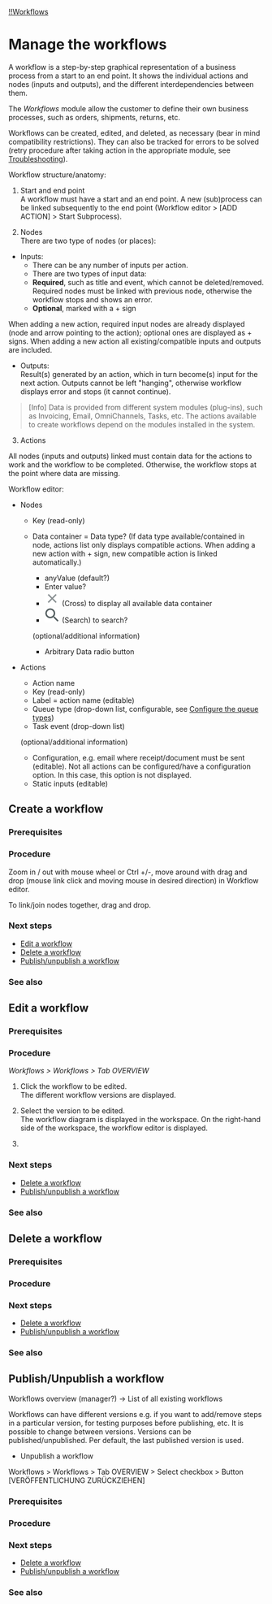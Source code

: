 [!!Workflows](Workflows)

# Manage the workflows

A workflow is a step-by-step graphical representation of a business process from a start to an end point. It shows the individual actions and nodes (inputs and outputs), and the different interdependencies between them.

The *Workflows* module allow the customer to define  their own business processes, such as orders, shipments, returns, etc.

Workflows can be created, edited, and deleted, as necessary (bear in mind compatibility restrictions). They can also be tracked for errors to be solved (retry procedure after taking action in the appropriate module, see [Troubleshooting](#to-be-completed)).  

Workflow structure/anatomy:  

[comment]: <> (579)

1. Start and end point  
A workflow must have a start and an end point. A new (sub)process can be linked subsequently to the end point (Workflow editor > [ADD ACTION] > Start Subprocess).

2. Nodes  
There are two type of nodes (or places):
  - Inputs:  
    - There can be any number of inputs per action.
    -  There are two types of input data:
      - **Required**, such as title and event, which cannot be deleted/removed. Required nodes must be linked with previous node, otherwise the workflow stops and shows an error.
      - **Optional**, marked with a + sign  

When adding a new action, required input nodes are already displayed (node and arrow pointing to the action); optional ones are displayed as + signs. When adding a new action all existing/compatible inputs and outputs are included.

  - Outputs:  
  Result(s) generated by an action, which in turn become(s) input for the next action. Outputs cannot be left "hanging", otherwise workflow displays error and stops (it cannot continue).


  > [Info] Data is provided from different system modules (plug-ins), such as Invoicing, Email, OmniChannels, Tasks, etc. The actions available to create workflows depend on the modules installed in the system.

3. Actions  



All nodes (inputs and outputs) linked must contain data for the actions to work and the workflow to be completed. Otherwise, the workflow stops at the point where data are missing.  



Workflow editor:
  - Nodes
    - Key (read-only)
    - Data container  = Data type? (If data type available/contained in node, actions list only displays compatible actions. When adding a new action with + sign, new compatible action is linked automatically.)
      - anyValue (default?)  
      - Enter value?  
      - ![Cross](/Assets/Icons/Cross02.png "[Cross]") (Cross) to display all available data container
      - ![Search](/Assets/Icons/Search.png "[Search]") (Search) to search?

      (optional/additional information)
      - Arbitrary Data radio button

  - Actions  
    - Action name
    - Key (read-only)
    - Label = action name (editable)
    - Queue type (drop-down list, configurable, see [Configure the queue types](#to-be-completed))
    - Task event (drop-down list)

    (optional/additional information)
    - Configuration, e.g. email where receipt/document must be sent (editable). Not all actions can be configured/have a configuration option. In this case, this option is not displayed.
    - Static inputs (editable)




## Create a workflow

### Prerequisites

### Procedure

Zoom in / out with mouse wheel or Ctrl +/-, move around with drag and drop (mouse link click and moving mouse in desired direction) in Workflow editor.

To link/join nodes together, drag and drop.

### Next steps

- [Edit a workflow](#edit-a-workflow)
- [Delete a workflow](#delete-a-workflow)
- [Publish/unpublish a workflow](#publish-unpublish-a-workflow)

### See also



## Edit a workflow

### Prerequisites

### Procedure

*Workflows > Workflows > Tab OVERVIEW*

1. Click the workflow to be edited.  
The different workflow versions are displayed.

2. Select the version to be edited.  
The workflow diagram is displayed in the workspace. On the right-hand side of the workspace, the workflow editor is displayed.

3.


### Next steps

- [Delete a workflow](#delete-a-workflow)
- [Publish/unpublish a workflow](#publish-unpublish-a-workflow)

### See also



## Delete a workflow

### Prerequisites

### Procedure

### Next steps

- [Delete a workflow](#delete-a-workflow)
- [Publish/unpublish a workflow](#publish-unpublish-a-workflow)

### See also



## Publish/Unpublish a workflow

Workflows overview (manager?) -> List of all existing workflows

Workflows can have different versions e.g. if you want to add/remove steps in a particular version, for testing purposes before publishing, etc. It is possible to change between versions. Versions can be published/unpublished. Per default, the last published version is used.


- Unpublish a workflow

Workflows > Workflows > Tab OVERVIEW > Select checkbox > Button [VERÖFFENTLICHUNG ZURÜCKZIEHEN]

### Prerequisites

### Procedure

### Next steps

- [Delete a workflow](#delete-a-workflow)
- [Publish/unpublish a workflow](#publish-unpublish-a-workflow)

### See also
